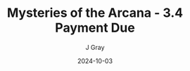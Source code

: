 ---
title: 'Mysteries of the Arcana - 3.4 Payment Due'
alt: 'Mysteries of the Arcana'
date: '2024-10-03'
author: 'J Gray'
artist: 'Keira'
---